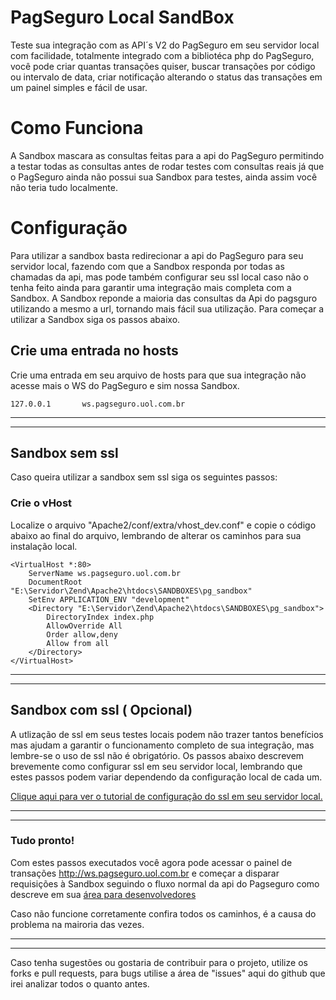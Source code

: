 PagSeguro Local SandBox
===============================================================

Teste sua integração com as API´s V2 do PagSeguro em seu servidor local com facilidade, totalmente integrado com a bibliotéca php do PagSeguro, você pode criar quantas transações quiser, buscar transações por código ou intervalo de data, criar notificação alterando o status das transações em um painel simples e fácil de usar.


# Como Funciona #
A Sandbox mascara as consultas feitas para a api do PagSeguro permitindo a testar todas as consultas antes de rodar testes com consultas reais já que o PagSeguro ainda não possui sua Sandbox para testes, ainda assim você não teria tudo localmente.


# Configuração #
Para utilizar a sandbox basta redirecionar a api do PagSeguro para seu servidor local, fazendo com que a Sandbox responda por todas as chamadas da api, mas pode também configurar seu ssl local caso não o tenha feito ainda para garantir uma integração mais completa com a Sandbox.
A Sandbox reponde a maioria das consultas da Api do pagsguro utilizando a mesmo a url, tornando mais fácil sua utilização.
Para começar a utilizar a Sandbox siga os passos abaixo.


## Crie uma entrada no hosts ##
Crie uma entrada em seu arquivo de hosts para que sua integração não acesse mais o WS do PagSeguro e sim nossa Sandbox.
```
127.0.0.1       ws.pagseguro.uol.com.br
```

--------------------------------------------------------------------------------

--------------------------------------------------------------------------------

## Sandbox sem ssl ##
Caso queira utilizar a sandbox sem ssl siga os seguintes passos:

### Crie o vHost ###
Localize o arquivo "Apache2/conf/extra/vhost_dev.conf" e copie o código abaixo ao final do arquivo, lembrando de alterar os caminhos para sua instalação local.
```
<VirtualHost *:80>
    ServerName ws.pagseguro.uol.com.br
    DocumentRoot "E:\Servidor\Zend\Apache2\htdocs\SANDBOXES\pg_sandbox"
    SetEnv APPLICATION_ENV "development"
    <Directory "E:\Servidor\Zend\Apache2\htdocs\SANDBOXES\pg_sandbox">
        DirectoryIndex index.php
        AllowOverride All
        Order allow,deny
        Allow from all
    </Directory>
</VirtualHost>
```

--------------------------------------------------------------------------------

--------------------------------------------------------------------------------

## Sandbox com ssl ( Opcional) ##
A utlização de ssl em seus testes locais podem não trazer tantos benefícios mas ajudam a garantir o funcionamento completo de sua integração, mas lembre-se o uso de ssl não é obrigatório.
Os passos abaixo descrevem brevemente como configurar ssl em seu servidor local, lembrando que estes passos podem variar dependendo da configuração local de cada um.

[Clique aqui para ver o tutorial de configuração do ssl em seu servidor local.](https://github.com/layoutzweb/PagseguroLocalSandbox/wiki/Configurando-SSL-no-seu-servidor-local)

--------------------------------------------------------------------------------

--------------------------------------------------------------------------------

### Tudo pronto! ###
Com estes passos executados você agora pode acessar o painel de transações <http://ws.pagseguro.uol.com.br> e começar a disparar requisições à Sandbox seguindo o fluxo normal da api do Pagseguro como descreve em sua [área para desenvolvedores](https://pagseguro.uol.com.br/v2/guia-de-integracao/index.html)

Caso não funcione corretamente confira todos os caminhos, é a causa do problema na mairoria das vezes.





--------------------------------------------------------------------------------

--------------------------------------------------------------------------------

Caso tenha sugestões ou gostaria de contribuir para o projeto, utilize os forks e pull requests, para bugs utilise a área de "issues" aqui do github que irei analizar todos o quanto antes.















